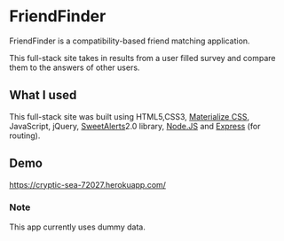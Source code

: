 # FriendFinder

FriendFinder is a compatibility-based friend matching application.

This full-stack site takes in results from a user filled survey and compare them to the answers of other users.

## What I used

This full-stack site was built using HTML5,CSS3, [Materialize CSS](https://materializecss.com/), JavaScript, jQuery, [SweetAlerts](https://sweetalert.js.org/)2.0 library, [Node.JS](https://nodejs.org/) and [Express](https://expressjs.com/) (for routing).


## Demo
https://cryptic-sea-72027.herokuapp.com/

### Note
This app currently uses dummy data.